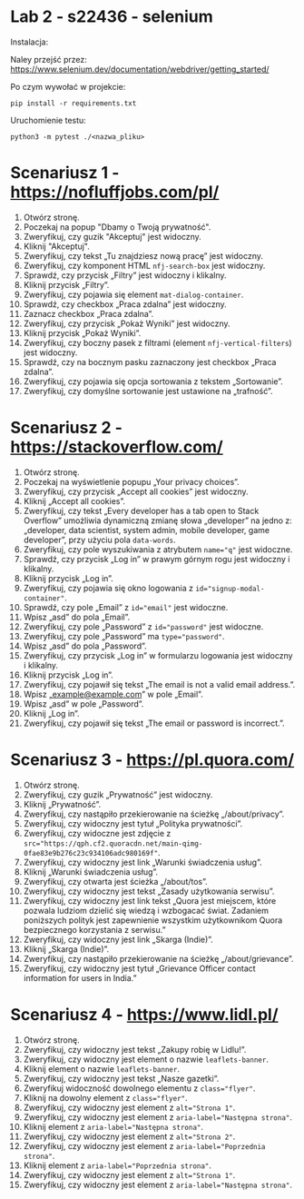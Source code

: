 # Lab 2 - s22436 - selenium

Instalacja:

Naley przejść przez: https://www.selenium.dev/documentation/webdriver/getting_started/

Po czym wywołać w projekcie:

```
pip install -r requirements.txt
```

Uruchomienie testu:

```
python3 -m pytest ./<nazwa_pliku>
```

# Scenariusz 1 - https://nofluffjobs.com/pl/

1. Otwórz stronę.
2. Poczekaj na popup "Dbamy o Twoją prywatność".
3. Zweryfikuj, czy guzik "Akceptuj" jest widoczny.
4. Kliknij "Akceptuj".
5. Zweryfikuj, czy tekst „Tu znajdziesz nową pracę” jest widoczny.
6. Zweryfikuj, czy komponent HTML `nfj-search-box` jest widoczny.
7. Sprawdź, czy przycisk „Filtry” jest widoczny i klikalny.
8. Kliknij przycisk „Filtry”.
9. Zweryfikuj, czy pojawia się element `mat-dialog-container`.
10. Sprawdź, czy checkbox „Praca zdalna” jest widoczny.
11. Zaznacz checkbox „Praca zdalna”.
12. Zweryfikuj, czy przycisk „Pokaż Wyniki” jest widoczny.
13. Kliknij przycisk „Pokaż Wyniki”.
14. Zweryfikuj, czy boczny pasek z filtrami (element `nfj-vertical-filters`) jest widoczny.
15. Sprawdź, czy na bocznym pasku zaznaczony jest checkbox „Praca zdalna”.
16. Zweryfikuj, czy pojawia się opcja sortowania z tekstem „Sortowanie”.
17. Zweryfikuj, czy domyślne sortowanie jest ustawione na „trafność”.

# Scenariusz 2 - https://stackoverflow.com/

1. Otwórz stronę.
2. Poczekaj na wyświetlenie popupu „Your privacy choices”.
3. Zweryfikuj, czy przycisk „Accept all cookies” jest widoczny.
4. Kliknij „Accept all cookies”.
5. Zweryfikuj, czy tekst „Every developer has a tab open to Stack Overflow” umożliwia dynamiczną zmianę słowa „developer” na jedno z: „developer, data scientist, system admin, mobile developer, game developer”, przy użyciu pola `data-words`.
6. Zweryfikuj, czy pole wyszukiwania z atrybutem `name="q"` jest widoczne.
7. Sprawdź, czy przycisk „Log in” w prawym górnym rogu jest widoczny i klikalny.
8. Kliknij przycisk „Log in”.
9. Zweryfikuj, czy pojawia się okno logowania z `id="signup-modal-container"`.
10. Sprawdź, czy pole „Email” z `id="email"` jest widoczne.
11. Wpisz „asd” do pola „Email”.
12. Zweryfikuj, czy pole „Password” z `id="password"` jest widoczne.
13. Zweryfikuj, czy pole „Password” ma `type="password"`.
14. Wpisz „asd” do pola „Password”.
15. Zweryfikuj, czy przycisk „Log in” w formularzu logowania jest widoczny i klikalny.
16. Kliknij przycisk „Log in”.
17. Zweryfikuj, czy pojawił się tekst „The email is not a valid email address.”.
18. Wpisz „example@example.com” w pole „Email”.
19. Wpisz „asd” w pole „Password”.
20. Kliknij „Log in”.
21. Zweryfikuj, czy pojawił się tekst „The email or password is incorrect.”.

# Scenariusz 3 - https://pl.quora.com/

1. Otwórz stronę.
2. Zweryfikuj, czy guzik „Prywatność” jest widoczny.
3. Kliknij „Prywatność”.
4. Zweryfikuj, czy nastąpiło przekierowanie na ścieżkę „/about/privacy”.
5. Zweryfikuj, czy widoczny jest tytuł „Polityka prywatności”.
6. Zweryfikuj, czy widoczne jest zdjęcie z `src="https://qph.cf2.quoracdn.net/main-qimg-0fae83e9b276c23c934106adc980169f"`.
7. Zweryfikuj, czy widoczny jest link „Warunki świadczenia usług”.
8. Kliknij „Warunki świadczenia usług”.
9. Zweryfikuj, czy otwarta jest ścieżka „/about/tos”.
10. Zweryfikuj, czy widoczny jest tekst „Zasady użytkowania serwisu”.
11. Zweryfikuj, czy widoczny jest link tekst „Quora jest miejscem, które pozwala ludziom dzielić się wiedzą i wzbogacać świat. Zadaniem poniższych polityk jest zapewnienie wszystkim użytkownikom Quora bezpiecznego korzystania z serwisu.”
12. Zweryfikuj, czy widoczny jest link „Skarga (Indie)”.
13. Kliknij „Skarga (Indie)”.
14. Zweryfikuj, czy nastąpiło przekierowanie na ścieżkę „/about/grievance”.
15. Zweryfikuj, czy widoczny jest tytuł „Grievance Officer contact information for users in India.”

# Scenariusz 4 - https://www.lidl.pl/

1. Otwórz stronę.
2. Zweryfikuj, czy widoczny jest tekst „Zakupy robię w Lidlu!”.
3. Zweryfikuj, czy widoczny jest element o nazwie `leaflets-banner`.
4. Kliknij element o nazwie `leaflets-banner`.
5. Zweryfikuj, czy widoczny jest tekst „Nasze gazetki”.
6. Zweryfikuj widoczność dowolnego elementu z `class="flyer"`.
7. Kliknij na dowolny element z `class="flyer"`.
8. Zweryfikuj, czy widoczny jest element z `alt="Strona 1"`.
9. Zweryfikuj, czy widoczny jest element z `aria-label="Następna strona"`.
10. Kliknij element z `aria-label="Następna strona"`.
11. Zweryfikuj, czy widoczny jest element z `alt="Strona 2"`.
12. Zweryfikuj, czy widoczny jest element z `aria-label="Poprzednia strona"`.
13. Kliknij element z `aria-label="Poprzednia strona"`.
14. Zweryfikuj, czy widoczny jest element z `alt="Strona 1"`.
15. Zweryfikuj, czy widoczny jest element z `aria-label="Następna strona"`.
